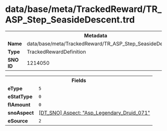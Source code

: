 <h1>data/base/meta/TrackedReward/TR_ASP_Step_SeasideDescent.trd</h1><table><tr><th colspan="100%">Metadata</th></tr><tr><td><b>Name</b></td><td>data/base/meta/TrackedReward/TR_ASP_Step_SeasideDescent.trd</td></tr><tr><td><b>Type</b></td><td>TrackedRewardDefinition</td></tr><tr><td><b>SNO ID</b></td><td>1214050</td></tr></table>

<table><tr><th colspan="100%">Fields</th></tr><tr><td><b>eType</b></td><td><code>5</code></td></tr><tr><td><b>eStatType</b></td><td><code>0</code></td></tr><tr><td><b>flAmount</b></td><td><code>0</code></td></tr><tr><td><b>snoAspect</b></td><td><a href="..\Aspect\Asp_Legendary_Druid_071.asp.md">[DT_SNO] Aspect: "Asp_Legendary_Druid_071"</a></td></tr><tr><td><b>eSource</b></td><td><code>2</code></td></tr></table>

